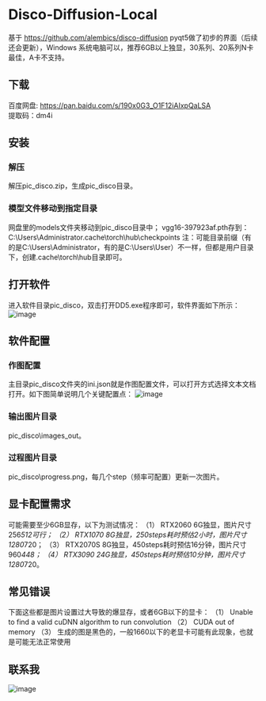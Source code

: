 # Disco-Diffusion-Local

基于 https://github.com/alembics/disco-diffusion  pyqt5做了初步的界面（后续还会更新），Windows 系统电脑可以，推荐6GB以上独显，30系列、20系列N卡最佳，A卡不支持。


## 下载
百度网盘: https://pan.baidu.com/s/190x0G3_O1F12iAIxpQaLSA  
提取码：dm4i

## 安装
### 解压
解压pic_disco.zip，生成pic_disco目录。
### 模型文件移动到指定目录
网盘里的models文件夹移动到pic_disco目录中；
vgg16-397923af.pth存到：C:\Users\Administrator\.cache\torch\hub\checkpoints 
注：可能目录前缀（有的是C:\Users\Administrator，有的是C:\Users\User）不一样，但都是用户目录下，创建\.cache\torch\hub目录即可。
## 打开软件
进入软件目录pic_disco，双击打开DD5.exe程序即可，软件界面如下所示：
 ![image](https://github.com/zhaoyun0071/Disco-Diffusion-Local/blob/main/images/1.png)
## 软件配置
### 作图配置
主目录pic_disco文件夹的ini.json就是作图配置文件，可以打开方式选择文本文档打开。如下图简单说明几个关键配置点：
  ![image](https://github.com/zhaoyun0071/Disco-Diffusion-Local/blob/main/images/2.png)
### 输出图片目录
pic_disco\images_out。

### 过程图片目录
pic_disco\progress.png，每几个step（频率可配置）更新一次图片。

## 显卡配置需求
可能需要至少6GB显存，以下为测试情况：
（1）	RTX2060 6G独显，图片尺寸256*512可行；
（2）	RTX1070 8G独显，250steps耗时预估2小时，图片尺寸1280*720；
（3）	RTX2070S 8G独显，450steps耗时预估16分钟，图片尺寸960*448；
（4）	RTX3090 24G独显，450steps耗时预估10分钟，图片尺寸1280*720。

## 常见错误
下面这些都是图片设置过大导致的爆显存，或者6GB以下的显卡：
（1）	Unable to find a valid cuDNN algorithm to run convolution
（2）	CUDA out of memory
（3） 生成的图是黑色的，一般1660以下的老显卡可能有此现象，也就是可能无法正常使用

## 联系我
 ![image](https://github.com/zhaoyun0071/Disco-Diffusion-Local/blob/main/images/%E6%89%AB%E7%A0%81_%E6%90%9C%E7%B4%A2%E8%81%94%E5%90%88%E4%BC%A0%E6%92%AD%E6%A0%B7%E5%BC%8F-%E6%A0%87%E5%87%86%E8%89%B2%E7%89%88.png)
